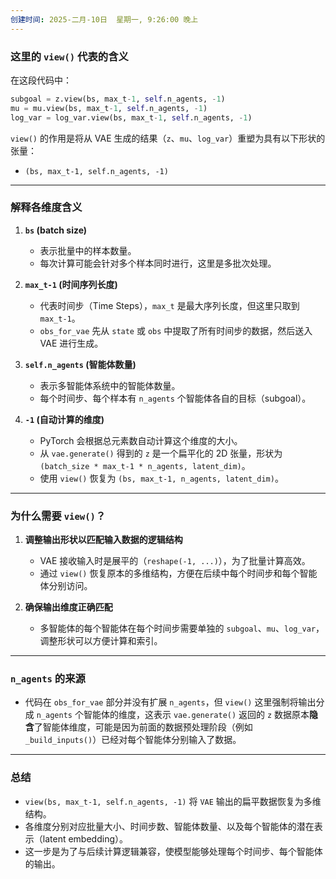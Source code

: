 ```yaml
---
创建时间: 2025-二月-10日  星期一, 9:26:00 晚上
---
```

### **这里的 `view()` 代表的含义**

在这段代码中：

```python
subgoal = z.view(bs, max_t-1, self.n_agents, -1)
mu = mu.view(bs, max_t-1, self.n_agents, -1)
log_var = log_var.view(bs, max_t-1, self.n_agents, -1)
```

`view()` 的作用是将从 VAE 生成的结果（`z`、`mu`、`log_var`）重塑为具有以下形状的张量：
- `(bs, max_t-1, self.n_agents, -1)`

---

### **解释各维度含义**

1. **`bs` (batch size)**  
   - 表示批量中的样本数量。
   - 每次计算可能会针对多个样本同时进行，这里是多批次处理。

2. **`max_t-1` (时间序列长度)**  
   - 代表时间步（Time Steps），`max_t` 是最大序列长度，但这里只取到 `max_t-1`。
   - `obs_for_vae` 先从 `state` 或 `obs` 中提取了所有时间步的数据，然后送入 VAE 进行生成。

3. **`self.n_agents` (智能体数量)**  
   - 表示多智能体系统中的智能体数量。
   - 每个时间步、每个样本有 `n_agents` 个智能体各自的目标（subgoal）。

4. **`-1` (自动计算的维度)**  
   - PyTorch 会根据总元素数自动计算这个维度的大小。
   - 从 `vae.generate()` 得到的 `z` 是一个扁平化的 2D 张量，形状为 `(batch_size * max_t-1 * n_agents, latent_dim)`。  
   - 使用 `view()` 恢复为 `(bs, max_t-1, n_agents, latent_dim)`。

---

### **为什么需要 `view()`？**

1. **调整输出形状以匹配输入数据的逻辑结构**  
   - VAE 接收输入时是展平的（`reshape(-1, ...)`），为了批量计算高效。  
   - 通过 `view()` 恢复原本的多维结构，方便在后续中每个时间步和每个智能体分别访问。

2. **确保输出维度正确匹配**  
   - 多智能体的每个智能体在每个时间步需要单独的 `subgoal`、`mu`、`log_var`，调整形状可以方便计算和索引。

---

### **`n_agents` 的来源**
- 代码在 `obs_for_vae` 部分并没有扩展 `n_agents`，但 `view()` 这里强制将输出分成 `n_agents` 个智能体的维度，这表示 `vae.generate()` 返回的 `z` 数据原本**隐含**了智能体维度，可能是因为前面的数据预处理阶段（例如 `_build_inputs()`）已经对每个智能体分别输入了数据。

---

### **总结**

- `view(bs, max_t-1, self.n_agents, -1)` 将 `VAE` 输出的扁平数据恢复为多维结构。
- 各维度分别对应批量大小、时间步数、智能体数量、以及每个智能体的潜在表示（latent embedding）。
- 这一步是为了与后续计算逻辑兼容，使模型能够处理每个时间步、每个智能体的输出。